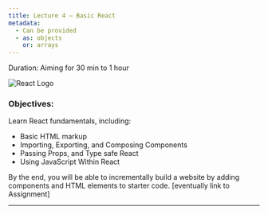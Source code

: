```yaml
---
title: Lecture 4 — Basic React
metadata:
  - Can be provided
  - as: objects
    or: arrays
---
```


<!-- # Lecture 4: Basic React -->

Duration: Aiming for 30 min to 1 hour

![React Logo](https://www.patterns.dev/img/reactjs/react-logo@3x.svg)

### Objectives:

Learn React fundamentals, including:

- Basic HTML markup
- Importing, Exporting, and Composing Components
- Passing Props, and Type safe React
- Using JavaScript Within React

By the end, you will be able to incrementally build a website by adding components and HTML elements to starter code. [eventually link to Assignment]

---
